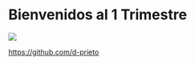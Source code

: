 # Bienvenidos al 1 Trimestre

![](https://avatars.githubusercontent.com/u/60569015?v=4)

https://github.com/d-prieto

